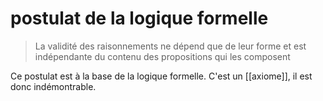# postulat de la logique formelle
> La validité des raisonnements ne dépend que de leur forme et est indépendante du contenu des propositions qui les composent

Ce postulat est à la base de la logique formelle.
C'est un [[axiome]], il est donc indémontrable.